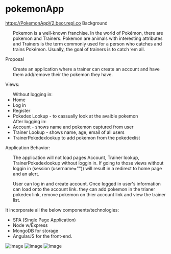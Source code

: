 # pokemonApp 
https://PokemonAppV2.beor.repl.co
Background
  <ul> Pokemon is a well-known franchise. In the world of Pokémon, there are pokemon and Trainers. Pokemon are animals with interesting attributes and Trainers is the term commonly used for a person who catches and trains Pokémon. Usually, the goal of trainers is to catch ‘em all.</ul> 

Proposal
<ul> 
  Create an application where a trainer can create an account and have them add/remove their the pokemon they have. 
</ul> 
Views:
<ul> 
  Without logging in:
    <li>Home</li>
   <li> Log in 
   <li> Register</li>
   <li> Pokedex Lookup - to cassually look at the avaible pokemon </li>
  After logging in:
    <li>Account - shows name and pokemon captured from user</li>
    <li>Trainer Lookup - shows name, age, email of all users</li>
    <li>TrainerPokedexlookup to add pokemon from the pokedexlist</li>
</ul> 

Application Behavior:
<ul>  The application will not load pages Account, Trainer lookup, TrainerPokedexlookup without loggin in. If going to those views without loggin in (session (username="")) will result in a redirect to home page and an alert.

User can log in and create account.
Once logged in user's information can load onto the account link. they can add pokemon in the trianer pokedex link, remove pokemon on thier account link and view the trainer list.
</ul> 
It incorporate all the below components/technologies:
<ul> 
  <li> SPA (Single Page Application)</li>
  <li> Node w/Express</li>
  <li> MongoDB for storage</li>
  <li> AngularJS for the front-end.</li>
</ul> 





![image](https://user-images.githubusercontent.com/51274827/222938011-97641fd0-b55e-453d-a7b1-48a24f983e1a.png)
![image](https://user-images.githubusercontent.com/51274827/222938047-003c1711-bb31-4bea-93fd-1fadc8f45464.png)
![image](https://user-images.githubusercontent.com/51274827/222938050-0d208ffc-e4c3-44d6-bbed-69d4ea18e5a1.png)



